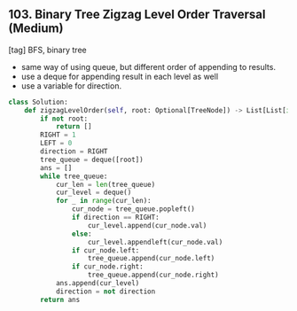 ## 103. Binary Tree Zigzag Level Order Traversal (Medium)
[tag] BFS, binary tree
- same way of using queue, but different order of appending to results.
- use a deque for appending result in each level as well
- use a variable for direction. 


```python 
class Solution:
    def zigzagLevelOrder(self, root: Optional[TreeNode]) -> List[List[int]]:
        if not root:
            return []
        RIGHT = 1
        LEFT = 0
        direction = RIGHT
        tree_queue = deque([root])
        ans = []
        while tree_queue:
            cur_len = len(tree_queue)
            cur_level = deque()
            for _ in range(cur_len):
                cur_node = tree_queue.popleft()
                if direction == RIGHT:
                    cur_level.append(cur_node.val)
                else:
                    cur_level.appendleft(cur_node.val)
                if cur_node.left:
                    tree_queue.append(cur_node.left)
                if cur_node.right:
                    tree_queue.append(cur_node.right)
            ans.append(cur_level)
            direction = not direction
        return ans
```
